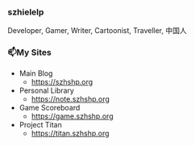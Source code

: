 ### szhielelp

Developer, Gamer, Writer, Cartoonist, Traveller, 中国人

### 📫My Sites

- Main Blog
  - https://szhshp.org
- Personal Library
  - https://note.szhshp.org
- Game Scoreboard
  - https://game.szhshp.org
- Project Titan
  - https://titan.szhshp.org
